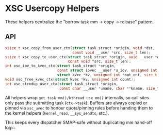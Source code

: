 # XSC Usercopy Helpers

These helpers centralize the "borrow task mm → copy → release" pattern.

## API

```c
ssize_t xsc_copy_from_user_ctx(struct task_struct *origin, void *dst,
                               const void __user *src, size_t len);
ssize_t xsc_copy_to_user_ctx(struct task_struct *origin, void __user *dst,
                             const void *src, size_t len);
int xsc_iov_to_kvec_ctx(struct task_struct *origin,
                        const struct iovec __user *u_iov, unsigned int iovcnt,
                        struct kvec *kv, unsigned int *out_cnt, size_t *out_len);
void xsc_free_kvec_ctx(struct kvec *kv, unsigned int count);
int xsc_strndup_user_ctx(struct task_struct *origin,
                         const char __user *uname, char **kname, size_t max);
```

All helpers wrap `get_task_mm()/kthread_use_mm()` internally, so call sites
only pass the submitting task (`ctx->task`).  Buffers are always copied or
pinned via `xsc_uvec` to honour quota/pinning rules before handing them to the
kernel helpers (`kernel_read`, `__sys_sendto`, etc.).

This keeps every dispatcher SMAP-safe without duplicating mm hand-off logic.
